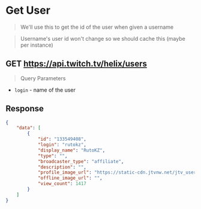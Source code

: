 # Get User
> We'll use this to get the id of the user when given a username

> Username's user id won't change so we should cache this (maybe per instance)

## **GET** https://api.twitch.tv/helix/users
> Query Parameters
* `login` - name of the user

## Response
```JSON
{
    "data": [
        {
            "id": "133549408",
            "login": "rutokz",
            "display_name": "RutoKZ",
            "type": "",
            "broadcaster_type": "affiliate",
            "description": "",
            "profile_image_url": "https://static-cdn.jtvnw.net/jtv_user_pictures/425cbb02-f9df-492b-865f-95cd92586e3c-profile_image-300x300.png",
            "offline_image_url": "",
            "view_count": 1417
        }
    ]
}
```